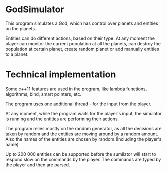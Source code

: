 GodSimulator
============

This program simulates a God, which has control over planets and entities on the planets.

Entities can do different actions, based on their type.
At any moment the player can monitor the current population at all the planets, 
can destroy the population at certain planet,
create random planet or add manually entities to a planet.

Technical implementation
============
Some c++11 features are used in the program, like lambda functions, algorithms, bind, smart pointers, etc.

The program uses one additional thread - for the input from the player.

At any moment, while the program waits for the player's input, the simulator is running and the entities are 
performing their actions.

The program relies mostly on the random generator, as all the decisions are taken by random and the entities are moving
around by a random amount. Also the names of the entities are chosen by random.(Including the player's name)

Up to 200 000 entities can be supported before the sumilator will start to respond slow on the commands by the player.
The commands are typed by the player and then are parsed.
